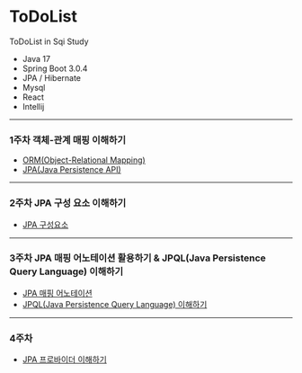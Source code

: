 # ToDoList
ToDoList in Sqi Study

- Java 17
- Spring Boot 3.0.4
- JPA / Hibernate
- Mysql
- React
- Intellij

---

### 1주차 객체-관계 매핑 이해하기

- [ORM(Object-Relational Mapping)](https://velog.io/@wujin/ORMObject-Relational-Mapping%EC%9D%B4%EB%9E%80)
- [JPA(Java Persistence API)](https://velog.io/@wujin/JPAJava-Persistence-API%EB%9E%80)

---

### 2주차 JPA 구성 요소 이해하기

- [JPA 구성요소](https://velog.io/@wujin/JPA-%EA%B5%AC%EC%84%B1%EC%9A%94%EC%86%8C)

---

### 3주차 JPA 매핑 어노테이션 활용하기 & JPQL(Java Persistence Query Language) 이해하기

- [JPA 매핑 어노테이션](https://velog.io/@wujin/JPA-Mapping-Annotation)
- [JPQL(Java Persistence Query Language) 이해하기](https://velog.io/@wujin/JPQLJava-Persistence-Query-Language-%EC%9D%B4%ED%95%B4%ED%95%98%EA%B8%B0)

---

### 4주차 

- [JPA 프로바이더 이해하기](https://velog.io/@wujin/JPA-Provider)